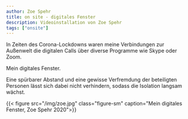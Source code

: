 ```yaml
---
author: Zoe Spehr
title: on site - digitales Fenster
description: Videoinstallation von Zoe Spehr
tags: ["onsite"]
---
```


In Zeiten des Corona-Lockdowns waren meine Verbindungen zur Außenwelt die digitalen Calls über diverse Programme wie Skype oder Zoom.  

Mein digitales Fenster.  

Eine spürbarer Abstand und eine gewisse Verfremdung der beteiligten Personen lässt sich dabei nicht verhindern, sodass die Isolation langsam wächst.  

{{< figure src="/img/zoe.jpg" class="figure-sm" caption="Mein digitales Fenster, Zoe Spehr 2020">}}
